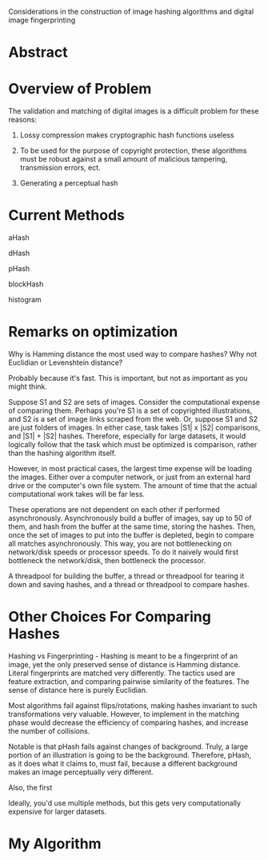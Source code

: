 Considerations in the construction of image hashing algorithms and digital image fingerprinting


# Abstract



# Overview of Problem

The validation and matching of digital images is a difficult problem for these reasons:

1. Lossy compression makes cryptographic hash functions useless

2. To be used for the purpose of copyright protection, these algorithms must be robust against a small amount of malicious tampering, transmission errors, ect.

3. Generating a perceptual hash

# Current Methods

aHash

dHash

pHash

blockHash

histogram


# Remarks on optimization
Why is Hamming distance the most used way to compare hashes? Why not Euclidian or Levenshtein distance?

Probably because it's fast. This is important, but not as important as you might think.

Suppose S1 and S2 are sets of images. Consider the computational expense of comparing them. Perhaps you're S1 is a set of copyrighted illustrations, and S2 is a set of image links scraped from the web. Or, suppose S1 and S2 are just folders of images. In either case, task takes |S1| x |S2| comparisons, and |S1| + |S2| hashes. Therefore, especially for large datasets, it would logically follow that the task which must be optimized is comparison, rather than the hashing algorithm itself.

However, in most practical cases, the largest time expense will be loading the images. Either over a computer network, or just from an external hard drive or the computer's own file system. The amount of time that the actual computational work takes will be far less.

These operations are not dependent on each other if performed asynchronously. Asynchronously build a buffer of images, say up to 50 of them, and hash from the buffer at the same time, storing the hashes. Then, once the set of images to put into the buffer is depleted, begin to compare all matches asynchronously. This way, you are not bottlenecking on network/disk speeds or processor speeds. To do it naively would first bottleneck the network/disk, then bottleneck the processor.

A threadpool for building the buffer, a thread or threadpool for tearing it down and saving hashes, and a thread or threadpool to compare hashes.


# Other Choices For Comparing Hashes
Hashing vs Fingerprinting - Hashing is meant to be a fingerprint of an image, yet the only preserved sense of distance is Hamming distance. Literal fingerprints are matched very differently. The tactics used are feature extraction, and comparing pairwise similarity of the features. The sense of distance here is purely Euclidian.

Most algorithms fail against flips/rotations, making hashes invariant to such transformations very valuable. However, to implement in the matching phase would decrease the efficiency of comparing hashes, and increase the number of collisions.

Notable is that pHash fails against changes of background. Truly, a large portion of an illustration is going to be the background. Therefore, pHash, as it does what it claims to, must fail, because a different background makes an image perceptually very different.

Also, the first 

Ideally, you'd use multiple methods, but this gets very computationally expensive for larger datasets.


# My Algorithm




